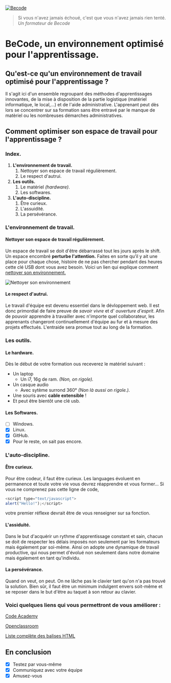 [![Becode](http://register.becode.org/images/logo_footer.png "Becode")](http://becode.org/ "www.Becode.org")
> Si vous n'avez jamais échoué, c'est que vous n'avez jamais rien tenté.  
> *Un formateur de Becode*

# BeCode, un environnement optimisé pour l'apprentissage.

## Qu'est-ce qu'un environnement de travail optimisé pour l'apprentissage ?

Il s'agit ici d'un ensemble regroupant des méthodes d'apprentissages innovantes, de la mise à disposition de la partie logistique (matériel informatique, le local,...) et de l'aide administrative. L'apprenant peut dès lors se concentrer sur sa formation sans être entravé par le manque de matèriel ou les nombreuses démarches administratives.      

## Comment optimiser son espace de travail pour l'apprentissage ?

### Index.

1. **L'environnement de travail.**
    1. Nettoyer son espace de travail régulièrement.
    2. Le respect d'autrui.
2. **Les outils.**
    1. Le matériel *(hardware)*.
    2. Les softwares.
3. **L'auto-discipline.**
    1. Être curieux.
    2. L'assuidité.
    3. La persévérance.

### L'environnement de travail.

#### Nettoyer son espace de travail régulièrement.
Un espace de travail se doit d'être débarrassé tout les jours après le shift. Un espace encombré  **perturbe l'attention.**
Faites en sorte qu’il y ait une place pour chaque chose, histoire de ne pas chercher pendant des heures cette clé USB dont vous avez besoin. Voici un lien qui explique comment [nettoyer son environnement.](http://www.jobat.be/fr/articles/bien-organiser-son-espace-de-travail-6-tuyaux/)

![Nettoyer son environnement](https://media.giphy.com/media/5xaOcLCBzBw4QrtdDP2/giphy.gif)

#### Le respect d'autrui.
Le travail d'équipe est devenu essentiel dans le dévloppement web. Il est donc primordial de faire preuve de *savoir vivre* et d' *ouverture d'esprit*. Afin de pouvoir apprendre à travailler avec n'importe quel collaborateur, les apprenants changeront continuellement d'équipe au fur et à mesure des projets effectués. L'entraide sera promue tout au long de la formation.      

### Les outils.

#### Le hardware.
Dès le début de votre formation ous receverez le matériel suivant :
* Un laptop
    * Un i7, 16g de ram. *(Non, on rigole).*
* Un casque audio
    * Avec sytème surrond 360° *(Non là aussi on rigole.).*
* Une souris avec **cable extensible** !
* Et peut être bientôt une clé usb.

#### Les Softwares.
- [ ] Windows.
- [x] Linux.
- [x] GitHub.
- [x] Pour le reste, on sait pas encore.

### L'auto-discipline.

#### Être curieux.
Pour être codeur, il faut être curieux. Les languages évoluent en permanence et toute votre vie vous devrez réapprendre et vous former...
Si vous ne comprenez pas cette ligne de code,

```javascript
<script type="text/javascript">
alert("Hello!");</script>
```

 votre premier réflexe devrait être de vous renseigner sur sa fonction.  

#### L'assiduité.
Dans le but d'acquérir un rythme d'apprentissage constant et sain, chacun se doit de respecter les délais imposés non seulement par les formateurs mais également par soi-même. Ainsi on adopte une dynamique de travail productive, qui nous permet d'évolué non seulement dans notre domaine mais également en tant qu'individu.


#### La persévérance.
Quand on veut, on peut. On ne lâche pas le clavier tant qu'on n'a pas trouvé la solution. Bien sûr, il faut être un minimum indulgent envers soit-même et se reposer dans le but d'être au taquet à son retour au clavier.

### Voici quelques liens qui vous permettront de vous améliorer :

[Code Academy](https://www.codecademy.com/fr/learn)

[Openclassroom](https://openclassrooms.com/courses)

[Liste complète des balises HTML](http://www.codeshttp.com/baliseh.htm)

## En conclusion
- [x] Testez par vous-même
- [x] Communiquez avec votre équipe
- [x] Amusez-vous
